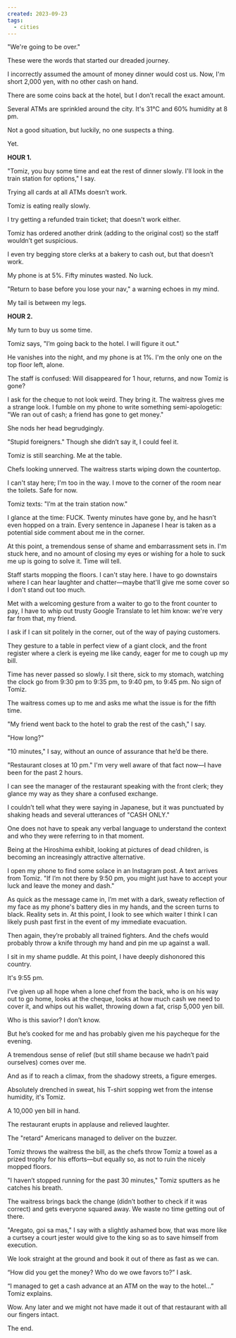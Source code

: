 ```yaml
---
created: 2023-09-23
tags:
  - cities
---
```

"We're going to be over."

These were the words that started our dreaded journey.

I incorrectly assumed the amount of money dinner would cost us. Now, I'm short 2,000 yen, with no other cash on hand.

There are some coins back at the hotel, but I don’t recall the exact amount.

Several ATMs are sprinkled around the city. It's 31°C and 60% humidity at 8 pm.

Not a good situation, but luckily, no one suspects a thing.

Yet.

**HOUR 1.**

"Tomiz, you buy some time and eat the rest of dinner slowly. I'll look in the train station for options," I say.

Trying all cards at all ATMs doesn’t work.

Tomiz is eating really slowly.

I try getting a refunded train ticket; that doesn't work either.

Tomiz has ordered another drink (adding to the original cost) so the staff wouldn’t get suspicious.

I even try begging store clerks at a bakery to cash out, but that doesn’t work.

My phone is at 5%. Fifty minutes wasted. No luck.

"Return to base before you lose your nav," a warning echoes in my mind.

My tail is between my legs.

**HOUR 2.**

My turn to buy us some time.

Tomiz says, "I’m going back to the hotel. I will figure it out."

He vanishes into the night, and my phone is at 1%. I'm the only one on the top floor left, alone.

The staff is confused: Will disappeared for 1 hour, returns, and now Tomiz is gone?

I ask for the cheque to not look weird. They bring it. The waitress gives me a strange look. I fumble on my phone to write something semi-apologetic: "We ran out of cash; a friend has gone to get money."

She nods her head begrudgingly.

"Stupid foreigners." Though she didn’t say it, I could feel it.

Tomiz is still searching. Me at the table.

Chefs looking unnerved. The waitress starts wiping down the countertop.

I can't stay here; I'm too in the way. I move to the corner of the room near the toilets. Safe for now.

Tomiz texts: "I’m at the train station now."

I glance at the time: FUCK. Twenty minutes have gone by, and he hasn’t even hopped on a train. Every sentence in Japanese I hear is taken as a potential side comment about me in the corner.

At this point, a tremendous sense of shame and embarrassment sets in. I'm stuck here, and no amount of closing my eyes or wishing for a hole to suck me up is going to solve it. Time will tell.

Staff starts mopping the floors. I can't stay here. I have to go downstairs where I can hear laughter and chatter—maybe that'll give me some cover so I don't stand out too much.

Met with a welcoming gesture from a waiter to go to the front counter to pay, I have to whip out trusty Google Translate to let him know: we're very far from that, my friend.

I ask if I can sit politely in the corner, out of the way of paying customers.

They gesture to a table in perfect view of a giant clock, and the front register where a clerk is eyeing me like candy, eager for me to cough up my bill.

Time has never passed so slowly. I sit there, sick to my stomach, watching the clock go from 9:30 pm to 9:35 pm, to 9:40 pm, to 9:45 pm. No sign of Tomiz.

The waitress comes up to me and asks me what the issue is for the fifth time.

"My friend went back to the hotel to grab the rest of the cash," I say.

"How long?"

"10 minutes," I say, without an ounce of assurance that he’d be there.

"Restaurant closes at 10 pm." I'm very well aware of that fact now—I have been for the past 2 hours.

I can see the manager of the restaurant speaking with the front clerk; they glance my way as they share a confused exchange.

I couldn’t tell what they were saying in Japanese, but it was punctuated by shaking heads and several utterances of "CASH ONLY."

One does not have to speak any verbal language to understand the context and who they were referring to in that moment.

Being at the Hiroshima exhibit, looking at pictures of dead children, is becoming an increasingly attractive alternative.

I open my phone to find some solace in an Instagram post. A text arrives from Tomiz. "If I’m not there by 9:50 pm, you might just have to accept your luck and leave the money and dash."

As quick as the message came in, I’m met with a dark, sweaty reflection of my face as my phone's battery dies in my hands, and the screen turns to black. Reality sets in. At this point, I look to see which waiter I think I can likely push past first in the event of my immediate evacuation.

Then again, they’re probably all trained fighters. And the chefs would probably throw a knife through my hand and pin me up against a wall.

I sit in my shame puddle. At this point, I have deeply dishonored this country.

It's 9:55 pm.

I’ve given up all hope when a lone chef from the back, who is on his way out to go home, looks at the cheque, looks at how much cash we need to cover it, and whips out his wallet, throwing down a fat, crisp 5,000 yen bill.

Who is this savior? I don’t know.

But he’s cooked for me and has probably given me his paycheque for the evening.

A tremendous sense of relief (but still shame because we hadn’t paid ourselves) comes over me.

And as if to reach a climax, from the shadowy streets, a figure emerges.

Absolutely drenched in sweat, his T-shirt sopping wet from the intense humidity, it's Tomiz.

A 10,000 yen bill in hand.

The restaurant erupts in applause and relieved laughter.

The "retard” Americans managed to deliver on the buzzer.

Tomiz throws the waitress the bill, as the chefs throw Tomiz a towel as a prized trophy for his efforts—but equally so, as not to ruin the nicely mopped floors.

"I haven’t stopped running for the past 30 minutes," Tomiz sputters as he catches his breath.

The waitress brings back the change (didn’t bother to check if it was correct) and gets everyone squared away. We waste no time getting out of there.

"Aregato, goi sa mas," I say with a slightly ashamed bow, that was more like a curtsey a court jester would give to the king so as to save himself from execution.

We look straight at the ground and book it out of there as fast as we can.

“How did you get the money? Who do we owe favors to?” I ask.

“I managed to get a cash advance at an ATM on the way to the hotel…” Tomiz explains.

Wow. Any later and we might not have made it out of that restaurant with all our fingers intact.

The end.